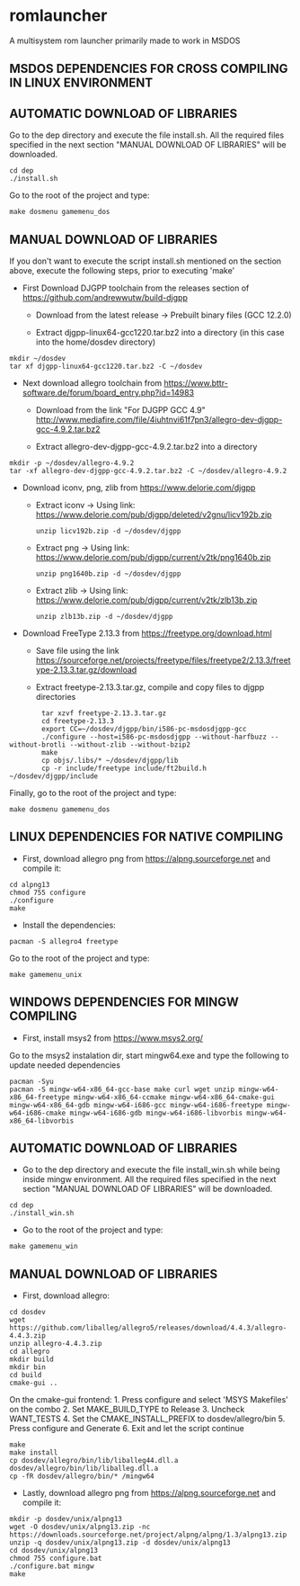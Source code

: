 # romlauncher
 A multisystem rom launcher primarily made to work in MSDOS

MSDOS DEPENDENCIES FOR CROSS COMPILING IN LINUX ENVIRONMENT
-----------------------------------------------------------

  AUTOMATIC DOWNLOAD OF LIBRARIES
---------------------------------

Go to the dep directory and execute the file install.sh. All the required files specified in the
next section "MANUAL DOWNLOAD OF LIBRARIES" will be downloaded.

```
cd dep
./install.sh
```

Go to the root of the project and type:
```
make dosmenu gamemenu_dos
```

  MANUAL DOWNLOAD OF LIBRARIES
------------------------------

If you don't want to execute the script install.sh mentioned on the section above, execute the following steps, prior to executing 'make'

* First Download DJGPP toolchain from the releases section of https://github.com/andrewwutw/build-djgpp

    - Download from the latest release -> Prebuilt binary files (GCC 12.2.0)

    - Extract djgpp-linux64-gcc1220.tar.bz2 into a directory (in this case into the home/dosdev directory)
```
mkdir ~/dosdev
tar xf djgpp-linux64-gcc1220.tar.bz2 -C ~/dosdev
```

* Next download allegro toolchain from https://www.bttr-software.de/forum/board_entry.php?id=14983

    - Download from the link "For DJGPP GCC 4.9"
        http://www.mediafire.com/file/4iuhtnvi61f7pn3/allegro-dev-djgpp-gcc-4.9.2.tar.bz2

    - Extract allegro-dev-djgpp-gcc-4.9.2.tar.bz2 into a directory
```
mkdir -p ~/dosdev/allegro-4.9.2
tar -xf allegro-dev-djgpp-gcc-4.9.2.tar.bz2 -C ~/dosdev/allegro-4.9.2
```

* Download iconv, png, zlib from https://www.delorie.com/djgpp
    - Extract iconv -> Using link: https://www.delorie.com/pub/djgpp/deleted/v2gnu/licv192b.zip
        ```
      unzip licv192b.zip -d ~/dosdev/djgpp
        ```
    - Extract png -> Using link: https://www.delorie.com/pub/djgpp/current/v2tk/png1640b.zip
        ```
      unzip png1640b.zip -d ~/dosdev/djgpp
        ```
    - Extract zlib -> Using link: https://www.delorie.com/pub/djgpp/current/v2tk/zlb13b.zip
        ```
      unzip zlb13b.zip -d ~/dosdev/djgpp
        ```

* Download FreeType 2.13.3 from https://freetype.org/download.html

    - Save file using the link https://sourceforge.net/projects/freetype/files/freetype2/2.13.3/freetype-2.13.3.tar.gz/download

    - Extract freetype-2.13.3.tar.gz, compile and copy files to djgpp directories
```
        tar xzvf freetype-2.13.3.tar.gz
        cd freetype-2.13.3
        export CC=~/dosdev/djgpp/bin/i586-pc-msdosdjgpp-gcc
        ./configure --host=i586-pc-msdosdjgpp --without-harfbuzz --without-brotli --without-zlib --without-bzip2
        make
        cp objs/.libs/* ~/dosdev/djgpp/lib
        cp -r include/freetype include/ft2build.h ~/dosdev/djgpp/include
```

Finally, go to the root of the project and type:
```
make dosmenu gamemenu_dos
```

LINUX DEPENDENCIES FOR NATIVE COMPILING
---------------------------------------

* First, download allegro png from https://alpng.sourceforge.net and compile it:
```
cd alpng13
chmod 755 configure
./configure
make
```

* Install the dependencies:
```
pacman -S allegro4 freetype
```

Go to the root of the project and type:
```
make gamemenu_unix
```

WINDOWS DEPENDENCIES FOR MINGW COMPILING
---------------------------------------

* First, install msys2 from https://www.msys2.org/

Go to the msys2 instalation dir, start mingw64.exe and type the following to update needed dependencies

```
pacman -Syu
pacman -S mingw-w64-x86_64-gcc-base make curl wget unzip mingw-w64-x86_64-freetype mingw-w64-x86_64-ccmake mingw-w64-x86_64-cmake-gui mingw-w64-x86_64-gdb mingw-w64-i686-gcc mingw-w64-i686-freetype mingw-w64-i686-cmake mingw-w64-i686-gdb mingw-w64-i686-libvorbis mingw-w64-x86_64-libvorbis
```

  AUTOMATIC DOWNLOAD OF LIBRARIES
---------------------------------

* Go to the dep directory and execute the file install_win.sh while being inside mingw environment. All the required files specified in the
next section "MANUAL DOWNLOAD OF LIBRARIES" will be downloaded.

```
cd dep
./install_win.sh
```

* Go to the root of the project and type:
```
make gamemenu_win
```

  MANUAL DOWNLOAD OF LIBRARIES
------------------------------

* First, download allegro:

```
cd dosdev
wget https://github.com/liballeg/allegro5/releases/download/4.4.3/allegro-4.4.3.zip
unzip allegro-4.4.3.zip
cd allegro
mkdir build
mkdir bin
cd build
cmake-gui ..
```

On the cmake-gui frontend:
	1. Press configure and select 'MSYS Makefiles' on the combo
	2. Set MAKE_BUILD_TYPE to Release
	3. Uncheck WANT_TESTS
	4. Set the CMAKE_INSTALL_PREFIX to dosdev/allegro/bin
	5. Press configure and Generate
	6. Exit and let the script continue

```
make
make install
cp dosdev/allegro/bin/lib/liballeg44.dll.a dosdev/allegro/bin/lib/liballeg.dll.a
cp -fR dosdev/allegro/bin/* /mingw64
```

* Lastly, download allegro png from https://alpng.sourceforge.net and compile it:

```
mkdir -p dosdev/unix/alpng13
wget -O dosdev/unix/alpng13.zip -nc https://downloads.sourceforge.net/project/alpng/alpng/1.3/alpng13.zip
unzip -q dosdev/unix/alpng13.zip -d dosdev/unix/alpng13
cd dosdev/unix/alpng13
chmod 755 configure.bat
./configure.bat mingw
make
```


